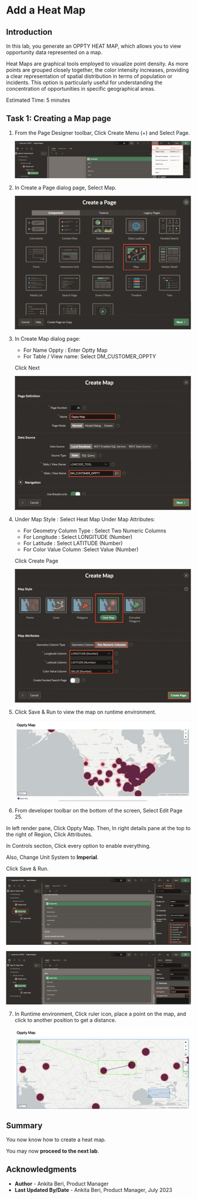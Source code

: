 # Add a Heat Map

## Introduction

In this lab, you generate an OPPTY HEAT MAP, which allows you to view opportunity data represented on a map.

Heat Maps are graphical tools employed to visualize point density. As more points are grouped closely together, the color intensity increases, providing a clear representation of spatial distribution in terms of population or incidents. This option is particularly useful for understanding the concentration of opportunities in specific geographical areas.

Estimated Time: 5 minutes

## Task 1: Creating a Map page

1. From the Page Designer toolbar, Click Create Menu (+) and Select Page.

    ![App Builder](images/create-map.png " ")


2.  In Create a Page dialog page, Select Map.

    ![App Builder](images/map-wizard.png " ")

3. In Create Map dialog page:
    - For Name Oppty : Enter Optty Map
    - For Table / View name: Select DM_CUSTOMER_OPPTY

   Click Next

    ![App Builder](images/map-wizard1.png " ")
4. Under Map Style : Select Heat Map
   Under Map Attributes:
      - For Geometry Column Type : Select Two Numeric Columns
      - For Longitude : Select LONGITUDE (Number)
      - For Latitude : Select LATITUDE (Number)
      - For Color Value Column :Select Value (Number)

   Click Create Page

   ![App Builder](images/map-wizard2.png " ")

5. Click Save & Run to view the map on runtime environment.

   ![App Builder](images/map-points.png " ")

6. From developer toolbar on the bottom of the screen, Select Edit Page 25.

 In left render pane, Click Oppty Map. Then, In right details pane at the top to the right of Region, Click Attributes.

 In Controls section, Click every option to enable everything.

 Also, Change Unit System to **Imperial**.

 Click Save & Run.

  ![App Builder](images/map-attributes.png " ")

  ![App Builder](images/map-attributes1.png " ")

7. In Runtime environment, Click ruler icon, place a point on the map, and click to another position to get a distance.

   ![App Builder](images/map-distance.png " ")

## **Summary**

You now know how to create a heat map.

You may now **proceed to the next lab**.   

## Acknowledgments
- **Author** - Ankita Beri, Product Manager
- **Last Updated By/Date** - Ankita Beri, Product Manager, July 2023   
